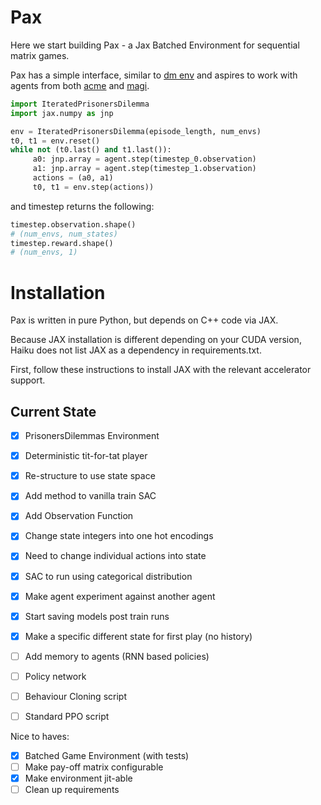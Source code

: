 # Pax
Here we start building Pax - a Jax Batched Environment for sequential matrix games.

Pax has a simple interface, similar to [dm env](https://github.com/deepmind/dm_env) and aspires to work with agents from both [acme](https://github.com/deepmind/acme) and [magi](https://github.com/ethanluoyc/magi).

```python
import IteratedPrisonersDilemma
import jax.numpy as jnp 

env = IteratedPrisonersDilemma(episode_length, num_envs)
t0, t1 = env.reset()
while not (t0.last() and t1.last()):
     a0: jnp.array = agent.step(timestep_0.observation)
     a1: jnp.array = agent.step(timestep_1.observation)
     actions = (a0, a1)
     t0, t1 = env.step(actions))
```

and timestep returns the following:

```python
timestep.observation.shape()
# (num_envs, num_states)
timestep.reward.shape()
# (num_envs, 1)
```

# Installation
Pax is written in pure Python, but depends on C++ code via JAX.

Because JAX installation is different depending on your CUDA version, Haiku does not list JAX as a dependency in requirements.txt.

First, follow these instructions to install JAX with the relevant accelerator support.

## Current State

- [x] PrisonersDilemmas Environment
- [x] Deterministic tit-for-tat player
- [x] Re-structure to use state space
- [x] Add method to vanilla train SAC
- [x] Add Observation Function
- [x] Change state integers into one hot encodings
- [x] Need to change individual actions into state
- [X] SAC to run using categorical distribution
- [X] Make agent experiment against another agent
- [X] Start saving models post train runs
- [X] Make a specific different state for first play (no history)
- [ ] Add memory to agents (RNN based policies)
- [ ] Policy network
- [ ] Behaviour Cloning script
- [ ] Standard PPO script


Nice to haves:
- [X] Batched Game Environment (with tests)
- [ ] Make pay-off matrix configurable
- [x] Make environment jit-able
- [ ] Clean up requirements
